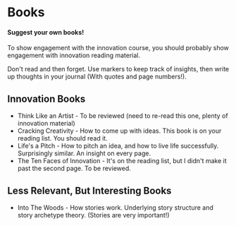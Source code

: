 # Books

#### Suggest your own books!

To show engagement with the innovation course, you should probably show engagement with innovation reading material. 

Don't read and then forget. Use markers to keep track of insights, then write up thoughts in your journal (With quotes and page numbers!). 

## Innovation Books

* Think Like an Artist - To be reviewed (need to re-read this one, plenty of innovation material)
* Cracking Creativity - How to come up with ideas. This book is on your reading list. You should read it.
* Life's a Pitch - How to pitch an idea, and how to live life successfully. Surprisingly similar. An insight on every page.
* The Ten Faces of Innovation - It's on the reading list, but I didn't make it past the second page. To be reviewed.

## Less Relevant, But Interesting Books

* Into The Woods - How stories work. Underlying story structure and story archetype theory. (Stories are very important!)

